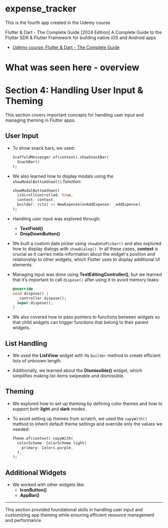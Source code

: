# expense_tracker

This is the fourth app created in the Udemy course

Flutter & Dart - The Complete Guide [2024 Edition]
A Complete Guide to the Flutter SDK &amp; Flutter Framework for building native iOS and Android apps
- [Udemy course: Flutter & Dart - The Complete Guide](https://www.udemy.com/course/learn-flutter-dart-to-build-ios-android-apps/?couponCode=ACCAGE0923)

# What was seen here - overview
# Section 4: Handling User Input & Theming

This section covers important concepts for handling user input and managing theming in Flutter apps.

## User Input

- To show snack bars, we used:
    ```dart
    ScaffoldMessenger.of(context).showSnackBar(
      SnackBar()
    );
    ```

- We also learned how to display modals using the `showModalBottomSheet()` function:
    ```dart
    showModalBottomSheet(
      isScrollControlled: true,
      context: context,
      builder: (ctx) => NewExpense(onAddExpense: _addExpense),
    );
    ```

- Handling user input was explored through:
  - **TextField()**
  - **DropDownButton()**

- We built a custom date picker using `showDatePicker()` and also explored how to display dialogs with `showDialog()`. In all these cases, **context** is crucial as it carries meta-information about the widget's position and relationship to other widgets, which Flutter uses to display additional UI elements.

- Managing input was done using **TextEditingController()**, but we learned that it’s important to call `dispose()` after using it to avoid memory leaks:
    ```dart
    @override
    void dispose() {
      _controller.dispose();
      super.dispose();
    }
    ```

- We also covered how to pass pointers to functions between widgets so that child widgets can trigger functions that belong to their parent widgets.

## List Handling

- We used the **ListView** widget with its `builder` method to create efficient lists of unknown length.
  
- Additionally, we learned about the **Dismissible()** widget, which simplifies making list items swipeable and dismissible.

## Theming

- We explored how to set up theming by defining color themes and how to support both **light** and **dark** modes.
  
- To avoid setting up themes from scratch, we used the `copyWith()` method to inherit default theme settings and override only the values we needed:
    ```dart
    Theme.of(context).copyWith(
      colorScheme: ColorScheme.light(
        primary: Colors.purple,
      ),
    );
    ```

## Additional Widgets

- We worked with other widgets like:
  - **IconButton()**
  - **AppBar()**

---

This section provided foundational skills in handling user input and customizing app theming while ensuring efficient resource management and performance.

